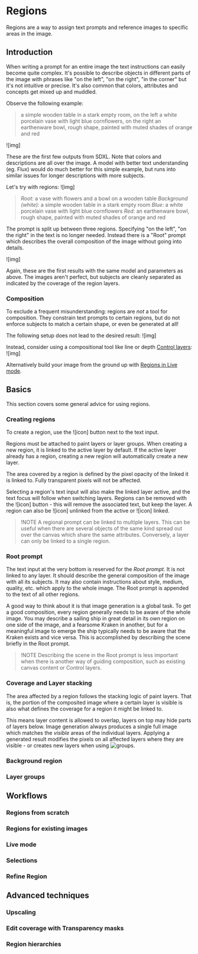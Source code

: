 # Regions

Regions are a way to assign text prompts and reference images to specific areas
in the image.

## Introduction

When writing a prompt for an entire image the text instructions can easily become quite complex.
It's possible to describe objects in different parts of the image with phrases like
"on the left", "on the right", "in the corner" but it's not intuitive or precise.
It's also common that colors, attributes and concepts get mixed up and muddled.

Observe the following example:
> a simple wooden table in a stark empty room, on the left a white porcelain vase with light blue cornflowers, on the right an earthenware bowl, rough shape, painted with muted shades of orange and red

![img]

These are the first few outputs from SDXL. Note that colors and descriptions are all over the image. A model with better text understanding (eg. Flux) would do much better for this simple example, but runs into similar issues for longer descriptions with more subjects.

Let's try with regions:
![img]

> _Root:_ a vase with flowers and a bowl on a wooden table
> _Background (white):_ a simple wooden table in a stark empty room
> _Blue:_ a white porcelain vase with light blue cornflowers
> _Red:_ an earthenware bowl, rough shape, painted with muted shades of orange and red

The prompt is split up between three regions. Specifying "on the left", "on the right" in the text is no longer needed. Instead there is a "Root" prompt which describes the overall composition of the image without going into details.

![img]

Again, these are the first results with the same model and parameters as above. The images
aren't perfect, but subjects are cleanly separated as indicated by the coverage of the region layers.

### Composition

To exclude a frequent misunderstanding: regions are _not_ a tool for composition. They constrain
text prompts to certain regions, but do not enforce subjects to match a certain shape, or even
be generated at all!

The following setup does not lead to the desired result:
![img]

Instead, consider using a compositional tool like line or depth [Control layers]():
![img]

Alternatively build your image from the ground up with [Regions in Live mode]().


## Basics

This section covers some general advice for using regions.

### Creating regions

To create a region, use the ![icon] button next to the text input.

Regions must be attached to paint layers or layer groups. When creating a new region,
it is linked to the active layer by default. If the active layer already
has a region, creating a new region will automatically create a new layer. 

The area covered by a region is defined by the pixel opacity of the linked it is linked to.
Fully transparent pixels will not be affected.

Selecting a region's text input will also make the linked layer active, and the text focus
will follow when switching layers. Regions can be removed with the ![icon] button - this will
remove the associated text, but keep the layer. A region can also be ![icon] unlinked from the active
or ![icon] linked.

> !NOTE
> A regional prompt can be linked to multiple layers. This can be useful when there are
> several objects of the same kind spread out over the canvas which share the same attributes.
> Conversely, a layer can only be linked to a single region.

### Root prompt

The text input at the very bottom is reserved for the _Root prompt_. It is not linked to any layer.
It should describe
the general composition of the image with all its subjects. It may also contain instructions
about style, medium, quality, etc. which apply to the whole image. The Root prompt is appended to
the text of all other regions.

A good way to think about it is that image generation is a global task. To get a good composition,
every region generally needs to be aware of the whole image. You may describe a sailing ship in great
detail in its own region on one side of the image, and a fearsome Kraken in another, but for a
meaningful image to emerge the ship typically needs to be aware that the Kraken exists and vice versa.
This is accomplished by describing the scene briefly in the Root prompt.

> !NOTE
> Describing the scene in the Root prompt is less important when there is another way of
> guiding composition, such as existing canvas content or Control layers.

### Coverage and Layer stacking

The area affected by a region follows the stacking logic of paint layers. That is, the portion of
the composited image where a certain layer is visible is also what defines the coverage for
a region it might be linked to.

This means layer content is allowed to overlap, layers on top may hide parts of layers below.
Image generation always produces a single full image which matches the _visible_ areas
of the individual layers. Applying a generated result modifies the pixels on all affected
layers where they are visible - or creates new layers when using ![groups]().

### Background region

### Layer groups


## Workflows

### Regions from scratch

### Regions for existing images

### Live mode

### Selections

### Refine Region



## Advanced techniques

### Upscaling

### Edit coverage with Transparency masks

### Region hierarchies

